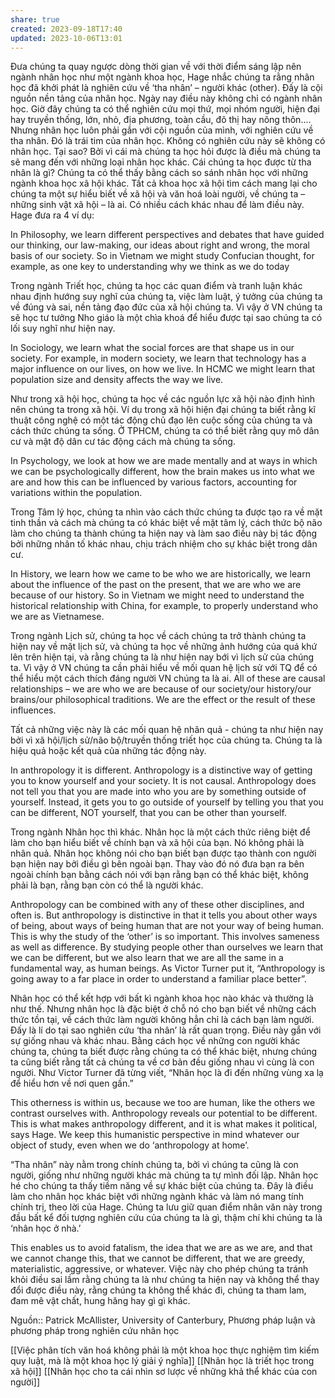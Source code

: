 ```yaml
---
share: true
created: 2023-09-18T17:40
updated: 2023-10-06T13:01
---
```

Đưa chúng ta quay ngược dòng thời gian về với thời điểm sáng lập nên ngành nhân học như một ngành khoa học, Hage nhắc chúng ta rằng nhân học đã khởi phát là nghiên cứu về ‘tha nhân’ – người khác (other). Đấy là cội nguồn nền tảng của nhân học. Ngày nay điều này không chỉ có ngành nhân học. Giờ đây chúng ta có thể nghiên cứu mọi thứ, mọi nhóm người, hiện đại hay truyền thống, lớn, nhỏ, địa phương, toàn cầu, đô thị hay nông thôn.... Nhưng nhân học luôn phải gắn với cội nguồn của mình, với nghiên cứu về tha nhân. Đó là trái tim của nhân học. Không có nghiên cứu này sẽ không có nhân học. Tại sao? Bởi vì cái mà chúng ta học hỏi được là điều mà chúng ta sẽ mang đến với những loại nhân học khác. Cái chúng ta học được từ tha nhân là gì? Chúng ta có thể thấy bằng cách so sánh nhân học với những ngành khoa học xã hội khác. Tất cả khoa học xã hội tìm cách mang lại cho chúng ta một sự hiểu biết về xã hội và văn hoá loài người, về chúng ta – những sinh vật xã hội – là ai. Có nhiều cách khác nhau để làm điều này. Hage đưa ra 4 ví dụ:

In Philosophy, we learn different perspectives and debates that have guided our thinking, our law-making, our ideas about right and wrong, the moral basis of our society. So in Vietnam we might study Confucian thought, for example, as one key to understanding why we think as we do today

Trong ngành Triết học, chúng ta học các quan điểm và tranh luận khác nhau định hướng suy nghĩ của chúng ta, việc làm luật, ý tưởng của chúng ta về đúng và sai, nền tảng đạo đức của xã hội chúng ta. Vì vậy ở VN chúng ta sẽ học tư tưởng Nho giáo là một chìa khoá để hiểu được tại sao chúng ta có lối suy nghĩ như hiện nay.

In Sociology, we learn what the social forces are that shape us in our society. For example, in modern society, we learn that technology has a major influence on our lives, on how we live. In HCMC we might learn that population size and density affects the way we live.

Như trong xã hội học, chúng ta học về các nguồn lực xã hội nào định hình nên chúng ta trong xã hội. Ví dụ trong xã hội hiện đại chúng ta biết rằng kĩ thuật công nghệ có một tác động chủ đạo lên cuộc sống của chúng ta và cách thức chúng ta sống. Ở TPHCM, chúng ta có thể biết rằng quy mô dân cư và mật độ dân cư tác động cách mà chúng ta sống.

In Psychology, we look at how we are made mentally and at ways in which we can be psychologically different, how the brain makes us into what we are and how this can be influenced by various factors, accounting for variations within the population.

Trong Tâm lý học, chúng ta nhìn vào cách thức chúng ta được tạo ra về mặt tinh thần và cách mà chúng ta có khác biệt về mặt tâm lý, cách thức bộ não làm cho chúng ta thành chúng ta hiện nay và làm sao điều này bị tác động bởi những nhân tố khác nhau, chịu trách nhiệm cho sự khác biệt trong dân cư.

In History, we learn how we came to be who we are historically, we learn about the influence of the past on the present, that we are who we are because of our history. So in Vietnam we might need to understand the historical relationship with China, for example, to properly understand who we are as Vietnamese.

Trong ngành Lịch sử, chúng ta học về cách chúng ta trở thành chúng ta hiện nay về mặt lịch sử, và chúng ta học về những ảnh hướng của quá khứ lên trên hiện tại, và rằng chúng ta là như hiện nay bới vì lịch sử của chúng ta. Vì vậy ở VN chúng ta cần phải hiểu về mối quan hệ lịch sử với TQ để có thể hiểu một cách thích đáng người VN chúng ta là ai. All of these are causal relationships – we are who we are because of our society/our history/our brains/our philosophical traditions. We are the effect or the result of these influences.

Tất cả những việc này là các mối quan hệ nhân quả - chúng ta như hiện nay bởi vì xã hội/lịch sử/não bộ/truyền thống triết học của chúng ta. Chúng ta là hiệu quả hoặc kết quả của những tác động này.

In anthropology it is different. Anthropology is a distinctive way of getting you to know yourself and your society. It is not causal. Anthropology does not tell you that you are made into who you are by something outside of yourself. Instead, it gets you to go outside of yourself by telling you that you can be different, NOT yourself, that you can be other than yourself.

Trong ngành Nhân học thì khác. Nhân học là một cách thức riêng biệt để làm cho bạn hiểu biết về chính bạn và xã hội của bạn. Nó không phải là nhân quả. Nhân học không nói cho bạn biết bạn được tạo thành con người bạn hiện nay bởi điều gì bên ngoài bạn. Thay vào đó nó đưa bạn ra bên ngoài chính bạn bằng cách nói với bạn rằng bạn có thể khác biệt, không phải là bạn, rằng bạn còn có thể là người khác. 


Anthropology can be combined with any of these other disciplines, and often is. But anthropology is distinctive in that it tells you about other ways of being, about ways of being human that are not your way of being human. This is why the study of the ‘other’ is so important. This involves sameness as well as difference. By studying people other than ourselves we learn that we can be different, but we also learn that we are all the same in a fundamental way, as human beings. As Victor Turner put it, “Anthropology is going away to a far place in order to understand a familiar place better”.

Nhân học có thể kết hợp với bất kì ngành khoa học nào khác và thường là như thế. Nhưng nhân học là đặc biệt ở chỗ nó cho bạn biết về những cách thức tồn tại, về cách thức làm người không hẳn chỉ là cách bạn làm người. Đấy là lí do tại sao nghiên cứu ‘tha nhân’ là rất quan trọng. Điều này gắn với sự giống nhau và khác nhau. Bằng cách học về những con người khác chúng ta, chúng ta biết được rằng chúng ta có thể khác biệt, nhưng chúng ta cũng biết rằng tất cả chúng ta về cơ bản đều giống nhau vì cùng là con người. Như Victor Turner đã từng viết, “Nhân học là đi đến những vùng xa lạ để hiểu hơn về nơi quen gần.”

This otherness is within us, because we too are human, like the others we contrast ourselves with. Anthropology reveals our potential to be different. This is what makes anthropology different, and it is what makes it political, says Hage. We keep this humanistic perspective in mind whatever our object of study, even when we do ‘anthropology at home’.

“Tha nhân” này nằm trong chính chúng ta, bởi vì chúng ta cũng là con người, giống như những người khác mà chúng ta tự mình đối lập. Nhân học hé cho chúng ta thấy tiềm năng về sự khác biệt của chúng ta. Đây là điều làm cho nhân học khác biệt với những ngành khác và làm nó mang tính chính trị, theo lời của Hage. Chúng ta lưu giữ quan điểm nhân văn này trong đầu bất kể đối tượng nghiên cứu của chúng ta là gì, thậm chí khi chúng ta là ‘nhân học ở nhà.’

This enables us to avoid fatalism, the idea that we are as we are, and that we cannot change this, that we cannot be different, that we are greedy, materialistic, aggressive, or whatever. Việc này cho phép chúng ta tránh khỏi điều sai lầm rằng chúng ta là như chúng ta hiện nay và không thể thay đổi được điều này, rằng chúng ta không thể khác đi, chúng ta tham lam, đam mê vật chất, hung hăng hay gì gì khác. 

Nguồn:: Patrick McAllister, University of Canterbury, Phương pháp luận và phương pháp trong nghiên cứu nhân học

[[Việc phân tích văn hoá không phải là một khoa học thực nghiệm tìm kiếm quy luật, mà là một khoa học lý giải ý nghĩa]] 
[[Nhân học là triết học trong xã hội]] [[Nhân học cho ta cái nhìn sơ lược về những khả thể khác của con người]]